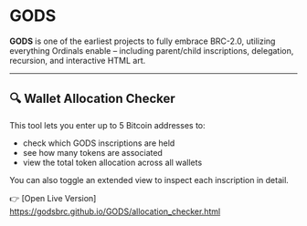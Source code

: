# GODS

**GODS** is one of the earliest projects to fully embrace BRC-2.0, utilizing everything Ordinals enable – including parent/child inscriptions, delegation, recursion, and interactive HTML art.

---

## 🔍 Wallet Allocation Checker

This tool lets you enter up to 5 Bitcoin addresses to:

- check which GODS inscriptions are held
- see how many tokens are associated
- view the total token allocation across all wallets

You can also toggle an extended view to inspect each inscription in detail.

👉 [Open Live Version] https://godsbrc.github.io/GODS/allocation_checker.html

